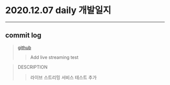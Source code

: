 # 2020.12.07 daily 개발일지
--- 
## commit log
> [github](https://github.com/junwkdd/vuivei/commits/main)
>> Add live streaming test

> DESCRIPTION
>> 라이브 스트리밍 서비스 테스트 추가